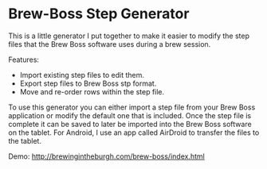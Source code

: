 # Brew-Boss Step Generator

This is a little generator I put together to make it easier to modify the step files that the Brew Boss software uses during a brew session.  

Features:
* Import existing step files to edit them.
* Export step files to Brew Boss stp format.
* Move and re-order rows within the step file.


To use this generator you can either import a step file from your Brew Boss application or modify the default one that is included.  Once the step file is complete it can be saved to later be imported into the Brew Boss software on the tablet.  For Android, I use an app called AirDroid to transfer the files to the tablet.

Demo: http://brewingintheburgh.com/brew-boss/index.html
